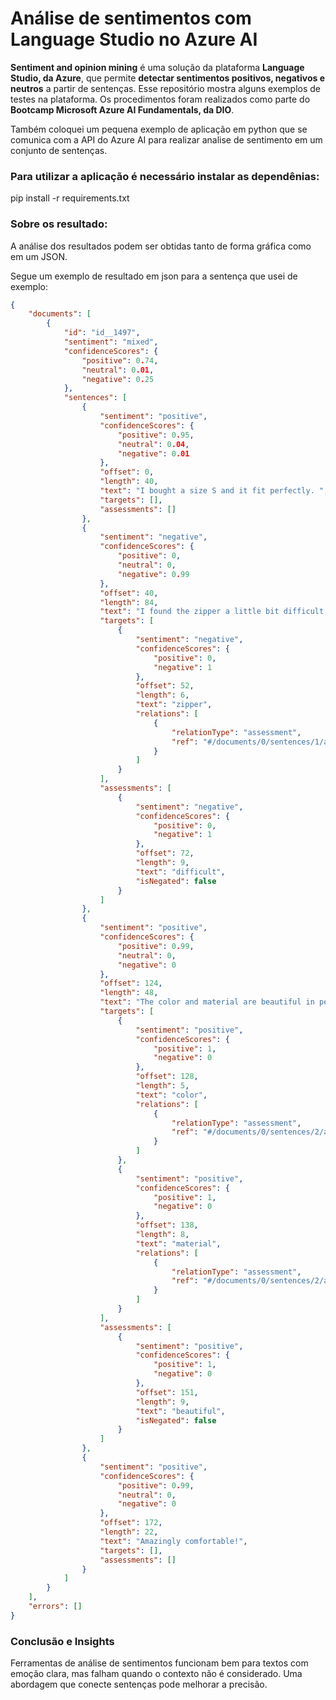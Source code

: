 # Análise de sentimentos com Language Studio no Azure AI

**Sentiment and opinion mining** é uma solução da plataforma **Language Studio, da Azure**, que permite **detectar sentimentos positivos, negativos e neutros** a partir de sentenças. Esse repositório mostra alguns exemplos de testes na plataforma. Os procedimentos foram realizados como parte do **Bootcamp Microsoft Azure AI Fundamentals, da DIO**.

Também coloquei um pequena exemplo de aplicação em python que se comunica com a API do Azure AI para realizar analise de sentimento em um conjunto de sentenças. 

### Para utilizar a aplicação é necessário instalar as dependênias: 

pip install -r requirements.txt

###  Sobre os resultado:

A análise dos resultados podem ser obtidas tanto de forma gráfica como em um JSON.

Segue um exemplo de resultado em json para a sentença que usei de exemplo:

```json
{
    "documents": [
        {
            "id": "id__1497",
            "sentiment": "mixed",
            "confidenceScores": {
                "positive": 0.74,
                "neutral": 0.01,
                "negative": 0.25
            },
            "sentences": [
                {
                    "sentiment": "positive",
                    "confidenceScores": {
                        "positive": 0.95,
                        "neutral": 0.04,
                        "negative": 0.01
                    },
                    "offset": 0,
                    "length": 40,
                    "text": "I bought a size S and it fit perfectly. ",
                    "targets": [],
                    "assessments": []
                },
                {
                    "sentiment": "negative",
                    "confidenceScores": {
                        "positive": 0,
                        "neutral": 0,
                        "negative": 0.99
                    },
                    "offset": 40,
                    "length": 84,
                    "text": "I found the zipper a little bit difficult to get up & down due to the side rushing. ",
                    "targets": [
                        {
                            "sentiment": "negative",
                            "confidenceScores": {
                                "positive": 0,
                                "negative": 1
                            },
                            "offset": 52,
                            "length": 6,
                            "text": "zipper",
                            "relations": [
                                {
                                    "relationType": "assessment",
                                    "ref": "#/documents/0/sentences/1/assessments/0"
                                }
                            ]
                        }
                    ],
                    "assessments": [
                        {
                            "sentiment": "negative",
                            "confidenceScores": {
                                "positive": 0,
                                "negative": 1
                            },
                            "offset": 72,
                            "length": 9,
                            "text": "difficult",
                            "isNegated": false
                        }
                    ]
                },
                {
                    "sentiment": "positive",
                    "confidenceScores": {
                        "positive": 0.99,
                        "neutral": 0,
                        "negative": 0
                    },
                    "offset": 124,
                    "length": 48,
                    "text": "The color and material are beautiful in person. ",
                    "targets": [
                        {
                            "sentiment": "positive",
                            "confidenceScores": {
                                "positive": 1,
                                "negative": 0
                            },
                            "offset": 128,
                            "length": 5,
                            "text": "color",
                            "relations": [
                                {
                                    "relationType": "assessment",
                                    "ref": "#/documents/0/sentences/2/assessments/0"
                                }
                            ]
                        },
                        {
                            "sentiment": "positive",
                            "confidenceScores": {
                                "positive": 1,
                                "negative": 0
                            },
                            "offset": 138,
                            "length": 8,
                            "text": "material",
                            "relations": [
                                {
                                    "relationType": "assessment",
                                    "ref": "#/documents/0/sentences/2/assessments/0"
                                }
                            ]
                        }
                    ],
                    "assessments": [
                        {
                            "sentiment": "positive",
                            "confidenceScores": {
                                "positive": 1,
                                "negative": 0
                            },
                            "offset": 151,
                            "length": 9,
                            "text": "beautiful",
                            "isNegated": false
                        }
                    ]
                },
                {
                    "sentiment": "positive",
                    "confidenceScores": {
                        "positive": 0.99,
                        "neutral": 0,
                        "negative": 0
                    },
                    "offset": 172,
                    "length": 22,
                    "text": "Amazingly comfortable!",
                    "targets": [],
                    "assessments": []
                }
            ]
        }
    ],
    "errors": []
}
```

### Conclusão e Insights

Ferramentas de análise de sentimentos funcionam bem para textos com emoção clara, mas falham quando o contexto não é considerado. Uma abordagem que conecte sentenças pode melhorar a precisão.